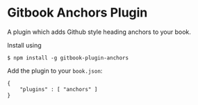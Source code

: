 Gitbook Anchors Plugin
==============

A plugin which adds Github style heading anchors to your book.

Install using
	 
```
$ npm install -g gitbook-plugin-anchors
```

Add the plugin to your `book.json`:
    
```
{
	"plugins" : [ "anchors" ]
}		
```

